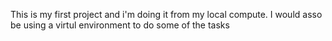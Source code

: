 This is my first project and i'm doing it from my local compute.
I would asso be using a virtul environment to do some of the tasks
